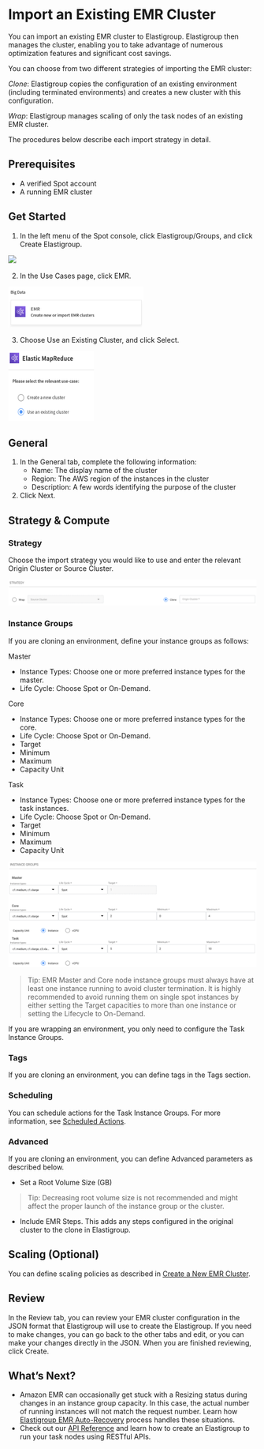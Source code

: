 # Import an Existing EMR Cluster

You can import an existing EMR cluster to Elastigroup. Elastigroup then manages the cluster, enabling you to take advantage of numerous optimization features and significant cost savings.

You can choose from two different strategies of importing the EMR cluster:

*Clone*: Elastigroup copies the configuration of an existing environment (including terminated environments) and creates a new cluster with this configuration.

*Wrap*: Elastigroup manages scaling of only the task nodes of an existing EMR cluster.

The procedures below describe each import strategy in detail.

## Prerequisites
- A verified Spot account
- A running EMR cluster

## Get Started

1. In the left menu of the Spot console, click Elastigroup/Groups, and click Create Elastigroup.

<img src="/elastigroup/_media/tutorials-create-eg-from-scratch-01.png" />

2. In the Use Cases page, click EMR.

<img src="/elastigroup/_media/create-a-new-emr-cluster-01.png" width="274" height="82" />

3. Choose Use an Existing Cluster, and click Select.

<img src="/elastigroup/_media/import-emr-01.png" width="174" height="142" />

## General

1. In the General tab, complete the following information:
   - Name: The display name of the cluster
   - Region: The AWS region of the instances in the cluster
   - Description: A few words identifying the purpose of the cluster
2. Click Next.

## Strategy & Compute
### Strategy

Choose the import strategy you would like to use and enter the relevant Origin Cluster or Source Cluster.

<img src="/elastigroup/_media/import-emr-02.png" />

### Instance Groups

If you are cloning an environment, define your instance groups as follows:

Master
- Instance Types: Choose one or more preferred instance types for the master.
- Life Cycle: Choose Spot or On-Demand.

Core
- Instance Types: Choose one or more preferred instance types for the core.
- Life Cycle: Choose Spot or On-Demand.
- Target
- Minimum
- Maximum
- Capacity Unit

Task
- Instance Types: Choose one or more preferred instance types for the task instances.
- Life Cycle: Choose Spot or On-Demand.
- Target
- Minimum
- Maximum
- Capacity Unit

<img src="/elastigroup/_media/import-emr-03.png" />

> Tip: EMR Master and Core node instance groups must always have at least one instance running to avoid cluster termination. It is highly recommended to avoid running them on single spot instances by either setting the Target capacities to more than one instance or setting the Lifecycle to On-Demand.

If you are wrapping an environment, you only need to configure the Task Instance Groups.

### Tags

If you are cloning an environment, you can define tags in the Tags section.

### Scheduling

You can schedule actions for the Task Instance Groups. For more information, see [Scheduled Actions](elastigroup/tools-integrations/elastic-mapreduce/create-a-new-emr-cluster?id=scheduled-actions).

### Advanced

If you are cloning an environment, you can define Advanced parameters as described below.

- Set a Root Volume Size (GB)

> Tip: Decreasing root volume size is not recommended and might affect the proper launch of the instance group or the cluster.

- Include EMR Steps. This adds any steps configured in the original cluster to the clone in Elastigroup.

## Scaling (Optional)

You can define scaling policies as described in [Create a New EMR Cluster](elastigroup/tools-integrations/elastic-mapreduce/create-a-new-emr-cluster).

## Review

In the Review tab, you can review your EMR cluster configuration in the JSON format that Elastigroup will use to create the Elastigroup. If you need to make changes, you can go back to the other tabs and edit, or you can make your changes directly in the JSON. When you are finished reviewing, click Create.

## What’s Next?
- Amazon EMR can occasionally get stuck with a Resizing status during changes in an instance group capacity. In this case, the actual number of running instances will not match the request number. Learn how [Elastigroup EMR Auto-Recovery](elastigroup/tools-integrations/elastic-mapreduce/elastigroup-auto-recover-for-emr) process handles these situations.
- Check out our [API Reference](https://docs.spot.io/api/) and learn how to create an Elastigroup to run your task nodes using RESTful APIs.
